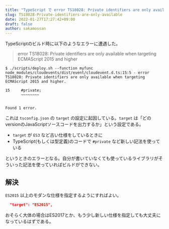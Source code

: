 ```yaml
---
title: "TypeScript で error TS18028: Private identifiers are only available when targeting ECMAScript 2015 and higher"
slug: TS18028-Private-identifiers-are-only-available
date: 2022-01-27T17:27:42+09:00
draft: false
author: sakamossan
---
```


TypeScriptのビルド時に以下のようなエラーに遭遇した。

> error TS18028: Private identifiers are only available when targeting ECMAScript 2015 and higher

```console
$ ./scripts/deploy.sh --function myfunc
node_modules/cloudevents/dist/event/cloudevent.d.ts:15:5 - error TS18028: Private identifiers are only available when targeting ECMAScript 2015 and higher.

15     #private;
       ~~~~~~~~


Found 1 error.
```

これは `tsconfig.json` の `target` の設定に起因している。`target` は「どのversionのJavaScriptソースコードを出力するか」という設定である。

- `target` が `ES3` など古い仕様をしているときに
- TypeScript(もしくは型定義)のコードで `#private` など新しい記法を使っている

というときのエラーとなる。自分が書いていなくても使っているライブラリがそういった記法を使っていればビルドができない。


## 解決

`ES2015` 以上のモダンな仕様を指定するようにすればよい。

```json
  "target": "ES2015",
```

おそらく大体の場合はES2017とか、もう少し新しい仕様を指定しても大丈夫になっているはずである。
